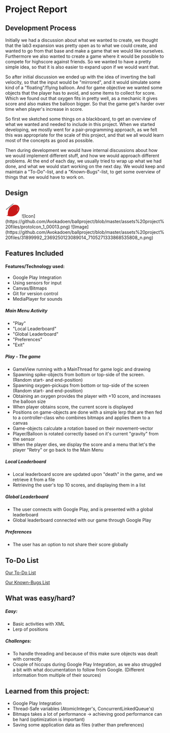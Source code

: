 # Project Report

## Development Process
Initially we had a discussion about what we wanted to create, we thought that the lab3 expansion was pretty open as to what we could create,
and wanted to go from that base and make a game that we would like ourselves. Furthermore we also wanted to create a game where it would be
possible to compete for highscore against friends. So we wanted to have a pretty simple idea, so that it is also easier to expand upon
if we would want that.

So after initial discussion we ended up with the idea of inverting the ball velocity, so that the input would be "mirrored", and it would
simulate some kind of a "floating"/flying balloon. And for game objective we wanted some objects that the player has to avoid, and some items
to collect for score. Which we found out that oxygen fits in pretty well, as a mechanic it gives score and also makes the balloon bigger.
So that the game get's harder over time when player's increase in score.

So first we sketched some things on a blackboard, to get an overview of what we wanted and needed to include in this project.
When we started developing, we mostly went for a pair-programming approach, as we felt this was appropriate for the scale of this project,
and that we all would learn most of the concepts as good as possible.

Then during development we would have internal discussions about how we would implement different stuff, and how we would approach different problems.
At the end of each day, we usually tried to wrap up what we had done, and what we would start working on the next day. We would keep and maintain
a "To-Do"-list, and a "Known-Bugs"-list, to get some overview of things that we would have to work on.

## Design
<img src="https://github.com/Avokadoen/ballproject/blob/master/assets%20project%20files/protoIcon_1_00013.png" height="48" width="48">
![Icon](https://github.com/Avokadoen/ballproject/blob/master/assets%20project%20files/protoIcon_1_00013.png)
![Image](https://github.com/Avokadoen/ballproject/blob/master/assets%20project%20files/31899992_2369250123089014_7105271333868535808_n.png)

## Features Included

#### Features/Technology used:
- Google Play Integration
- Using sensors for input
- Canvas/Bitmaps
- Git for version control
- MediaPlayer for sounds


##### Main Menu Activity
- "Play"
- "Local Leaderboard"
- "Global Leaderboard"
- "Preferences"
- "Exit"

##### Play - The game
- GameView running with a MainThread for game logic and drawing
- Spawning spike-objects from bottom or top-side of the screen. (Random start- and end-position)
- Spawning oxygen-pickups from bottom or top-side of the screen (Random start- and end-position)
- Obtaining an oxygen provides the player with +10 score, and increases the balloon size
- When player obtains score, the current score is displayed
- Positions on game-objects are done with a simple lerp that are then fed to a controller-class who combines bitmaps and applies them to a canvas
- Game-objects calculate a rotation based on their movement-vector
- Player/Balloon is rotated correctly based on it's current "gravity" from the sensor
- When the player dies, we display the score and a menu that let's the player "Retry" or go back to the Main Menu

##### Local Leaderboard
- Local leaderboard score are updated upon "death" in the game, and we retrieve it from a file
- Retrieving the user's top 10 scores, and displaying them in a list

##### Global Leaderboard
- The user connects with Google Play, and is presented with a global leaderboard
- Global leaderboard connected with our game through Google Play

##### Preferences
- The user has an option to not share their score globally


## To-Do List

[Our To-Do List](TODO-LIST.md)

[Our Known-Bugs List](KNOWN-BUGS.md)


## What was easy/hard?


##### Easy:
- Basic activities with XML
- Lerp of positions

##### Challenges:
- To handle threading and because of this make sure objects was dealt with correctly
- Couple of hiccups during Google Play Integration, as we also struggled a bit with what documentation to follow from Google. (Different information from multiple of their sources)


## Learned from this project:

- Google Play Integration
- Thread-Safe variables (AtomicInteger's, ConcurrentLinkedQueue's)
- Bitmaps takes a lot of performance -> achieving good performance can be hard (optimization is important)
- Saving some application data as files (rather than preferences)
